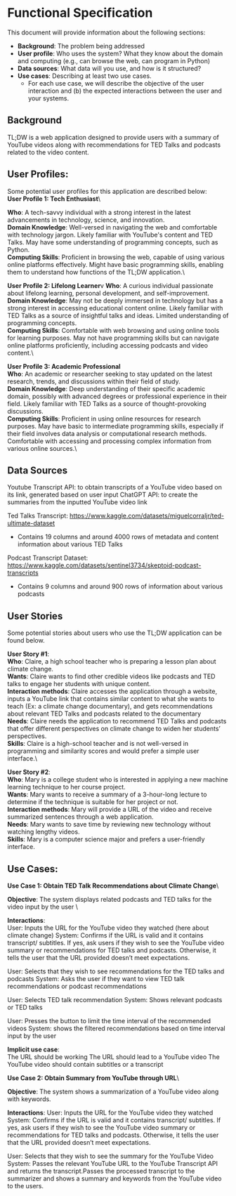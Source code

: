 # Functional Specification
This document will provide information about the following sections: 
- **Background**: The problem being addressed
- **User profile**: Who uses the system? What they know about the domain and computing (e.g., can browse the web, can program in Python)
- **Data sources**: What data will you use, and how is it structured?
- **Use cases**: Describing at least two use cases.
  - For each use case, we will describe the objective of the user interaction and (b) the expected interactions between the user and your systems.
 
## Background
TL;DW is a web application designed to provide users with a summary of YouTube videos along with recommendations for TED Talks and podcasts related to the video content.

## User Profiles:
Some potential user profiles for this application are described below:\
**User Profile 1: Tech Enthusiast**\

**Who**: A tech-savvy individual with a strong interest in the latest advancements in technology, science, and innovation.\
**Domain Knowledge**: Well-versed in navigating the web and comfortable with technology jargon. Likely familiar with YouTube's content and TED Talks. May have some understanding of programming concepts, such as Python.\
**Computing Skills**: Proficient in browsing the web, capable of using various online platforms effectively. Might have basic programming skills, enabling them to understand how functions of the TL;DW application.\

**User Profile 2: Lifelong Learner**v
**Who**: A curious individual passionate about lifelong learning, personal development, and self-improvement.\
**Domain Knowledge**: May not be deeply immersed in technology but has a strong interest in accessing educational content online. Likely familiar with TED Talks as a source of insightful talks and ideas. Limited understanding of programming concepts.\
**Computing Skills**: Comfortable with web browsing and using online tools for learning purposes. May not have programming skills but can navigate online platforms proficiently, including accessing podcasts and video content.\

**User Profile 3: Academic Professional**\
**Who**: An academic or researcher seeking to stay updated on the latest research, trends, and discussions within their field of study.\
**Domain Knowledge**: Deep understanding of their specific academic domain, possibly with advanced degrees or professional experience in their field. Likely familiar with TED Talks as a source of thought-provoking discussions.\
**Computing Skills**: Proficient in using online resources for research purposes. May have basic to intermediate programming skills, especially if their field involves data analysis or computational research methods. Comfortable with accessing and processing complex information from various online sources.\

## Data Sources

Youtube Transcript API: to obtain transcripts of a YouTube video based on its link, generated based on user input
ChatGPT API: to create the summaries from the inputted YouTube video link

Ted Talks Transcript: https://www.kaggle.com/datasets/miguelcorraljr/ted-ultimate-dataset 
  -  Contains 19 columns and around 4000 rows of metadata and content information about various TED Talks

Podcast Transcript Dataset: https://www.kaggle.com/datasets/sentinel3734/skeptoid-podcast-transcripts
  - Contains 9 columns and around 900 rows of information about various podcasts

## User Stories

Some potential stories about users who use the TL;DW application can be found below.

**User Story #1**:\
**Who**: Claire, a high school teacher who is preparing a lesson plan about climate change.\
**Wants**: Claire wants to find other credible videos like podcasts and TED talks to engage her students with unique content.\
**Interaction methods**: Claire accesses the application through a website, inputs a YouTube link that contains similar content to what she wants to teach (Ex: a climate change documentary), and gets recommendations about relevant TED Talks and podcasts related to the documentary\
**Needs**: Claire needs the application to recommend TED Talks and podcasts that offer different perspectives on climate change to widen her students’ perspectives.\
**Skills**: Claire is a high-school teacher and is not well-versed in programming and similarity scores and would prefer a simple user interface.\

**User Story #2**:\
**Who**: Mary is a college student who is interested in applying a new machine learning technique to her course project.\
**Wants**: Mary wants to receive a summary of a 3-hour-long lecture to determine if the technique is suitable for her project or not.\
**Interaction methods**: Mary will provide a URL of the video and receive summarized sentences through a web application.\
**Needs**: Mary wants to save time by reviewing new technology without watching lengthy videos.\
**Skills**: Mary is a computer science major and prefers a user-friendly interface.

## Use Cases: 

**Use Case 1: Obtain TED Talk Recommendations about Climate Change**\

**Objective**: The system displays related podcasts and TED talks for the video input by the user \

**Interactions**: \
  User: Inputs the URL for the YouTube video they watched (here about climate change)
  System: Confirms if the URL is valid and it contains transcript/ subtitles. If yes, ask users if they wish to see the YouTube video summary or recommendations for TED talks and podcasts. Otherwise, it tells the user that the URL provided doesn’t meet expectations.

  
  User: Selects that they wish to see recommendations for the TED talks and podcasts
  System: Asks the user if they want to view TED talk recommendations or podcast recommendations

 
  User: Selects TED talk recommendation
  System: Shows relevant podcasts or TED talks

  
  User: Presses the button to limit the time interval of the recommended videos
  System: shows the filtered recommendations based on time interval input by the user

**Implicit use case**:\
The URL should be working
The URL should lead to a YouTube video
The YouTube video should contain subtitles or a transcript

**Use Case 2: Obtain Summary from YouTube through URL**\

**Objective**: The system shows a summarization of a YouTube video along with keywords.

**Interactions**: 
  User: Inputs the URL for the YouTube video they watched
  System: Confirms if the URL is valid and it contains transcript/ subtitles. If yes, ask users if they wish to see the YouTube video summary or recommendations for TED talks and podcasts. Otherwise, it tells the user that the URL provided doesn’t meet expectations.


  User: Selects that they wish to see the summary for the YouTube Video
  System: Passes the relevant YouTube URL to the YouTube Transcript API and returns the transcript.Passes the processed transcript to the summarizer and shows a summary and keywords from the YouTube video to the users. 





